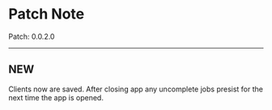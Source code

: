 # Patch Note

Patch: 0.0.2.0

***

## NEW

Clients now are saved. After closing app any uncomplete jobs presist for the next time the app is opened.
